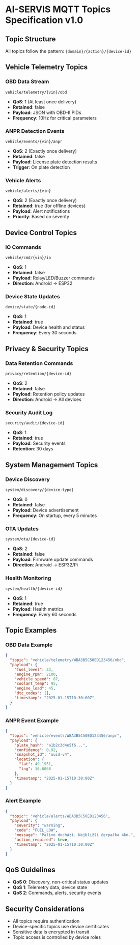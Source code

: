 # AI-SERVIS MQTT Topics Specification v1.0

## Topic Structure
All topics follow the pattern: `{domain}/{action}/{device-id}`

## Vehicle Telemetry Topics

### OBD Data Stream
```
vehicle/telemetry/{vin}/obd
```
- **QoS**: 1 (At least once delivery)
- **Retained**: false
- **Payload**: JSON with OBD-II PIDs
- **Frequency**: 10Hz for critical parameters

### ANPR Detection Events
```
vehicle/events/{vin}/anpr
```
- **QoS**: 2 (Exactly once delivery)
- **Retained**: false
- **Payload**: License plate detection results
- **Trigger**: On plate detection

### Vehicle Alerts
```
vehicle/alerts/{vin}
```
- **QoS**: 2 (Exactly once delivery)
- **Retained**: true (for offline devices)
- **Payload**: Alert notifications
- **Priority**: Based on severity

## Device Control Topics

### IO Commands
```
vehicle/cmd/{vin}/io
```
- **QoS**: 1
- **Retained**: false
- **Payload**: Relay/LED/Buzzer commands
- **Direction**: Android → ESP32

### Device State Updates
```
device/state/{node-id}
```
- **QoS**: 1
- **Retained**: true
- **Payload**: Device health and status
- **Frequency**: Every 30 seconds

## Privacy & Security Topics

### Data Retention Commands
```
privacy/retention/{device-id}
```
- **QoS**: 2
- **Retained**: false
- **Payload**: Retention policy updates
- **Direction**: Android → All devices

### Security Audit Log
```
security/audit/{device-id}
```
- **QoS**: 1
- **Retained**: true
- **Payload**: Security events
- **Retention**: 30 days

## System Management Topics

### Device Discovery
```
system/discovery/{device-type}
```
- **QoS**: 0
- **Retained**: false
- **Payload**: Device advertisement
- **Frequency**: On startup, every 5 minutes

### OTA Updates
```
system/ota/{device-id}
```
- **QoS**: 2
- **Retained**: false
- **Payload**: Firmware update commands
- **Direction**: Android → ESP32/Pi

### Health Monitoring
```
system/health/{device-id}
```
- **QoS**: 1
- **Retained**: true
- **Payload**: Health metrics
- **Frequency**: Every 60 seconds

## Topic Examples

### OBD Data Example
```json
{
  "topic": "vehicle/telemetry/WBA3B5C50ED123456/obd",
  "payload": {
    "fuel_level": 23,
    "engine_rpm": 2100,
    "vehicle_speed": 87,
    "coolant_temp": 95,
    "engine_load": 45,
    "dtc_codes": [],
    "timestamp": "2025-01-15T10:30:00Z"
  }
}
```

### ANPR Event Example
```json
{
  "topic": "vehicle/events/WBA3B5C50ED123456/anpr",
  "payload": {
    "plate_hash": "a1b2c3d4e5f6...",
    "confidence": 0.92,
    "snapshot_id": "uuid-v4",
    "location": {
      "lat": 49.1951,
      "lng": 16.6068
    },
    "timestamp": "2025-01-15T10:30:00Z"
  }
}
```

### Alert Example
```json
{
  "topic": "vehicle/alerts/WBA3B5C50ED123456",
  "payload": {
    "severity": "warning",
    "code": "FUEL_LOW",
    "message": "Palivo dochází. Nejbližší čerpačka 4km.",
    "action_required": true,
    "timestamp": "2025-01-15T10:30:00Z"
  }
}
```

## QoS Guidelines
- **QoS 0**: Discovery, non-critical status updates
- **QoS 1**: Telemetry data, device state
- **QoS 2**: Commands, alerts, security events

## Security Considerations
- All topics require authentication
- Device-specific topics use device certificates
- Sensitive data is encrypted in transit
- Topic access is controlled by device roles
